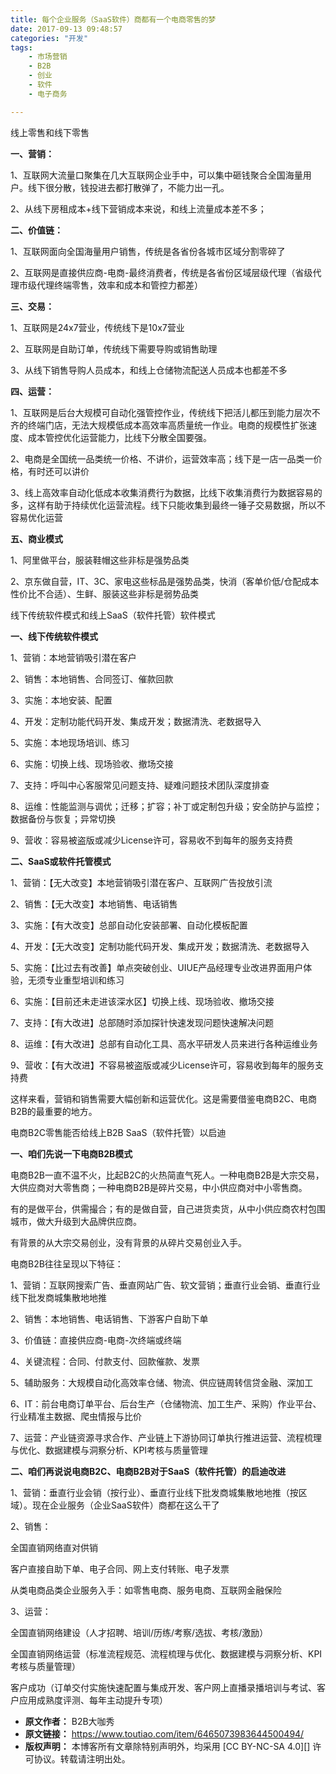 ```yaml
---
title: 每个企业服务（SaaS软件）商都有一个电商零售的梦
date: 2017-09-13 09:48:57
categories: "开发"
tags:
	- 市场营销
	- B2B
	- 创业
	- 软件
	- 电子商务

---
```


线上零售和线下零售

**一、营销：**

1、互联网大流量口聚集在几大互联网企业手中，可以集中砸钱聚合全国海量用户。线下很分散，钱投进去都打散弹了，不能力出一孔。

2、从线下房租成本+线下营销成本来说，和线上流量成本差不多；

**二、价值链：**

1、互联网面向全国海量用户销售，传统是各省份各城市区域分割零碎了

2、互联网是直接供应商-电商-最终消费者，传统是各省份区域层级代理（省级代理市级代理终端零售，效率和成本和管控力都差）

**三、交易：**

1、互联网是24x7营业，传统线下是10x7营业

2、互联网是自助订单，传统线下需要导购或销售助理

3、从线下销售导购人员成本，和线上仓储物流配送人员成本也都差不多

**四、运营：**

1、互联网是后台大规模可自动化强管控作业，传统线下把活儿都压到能力层次不齐的终端门店，无法大规模低成本高效率高质量统一作业。电商的规模性扩张速度、成本管控优化运营能力，比线下分散全国要强。

2、电商是全国统一品类统一价格、不讲价，运营效率高；线下是一店一品类一价格，有时还可以讲价

3、线上高效率自动化低成本收集消费行为数据，比线下收集消费行为数据容易的多，这样有助于持续优化运营流程。线下只能收集到最终一锤子交易数据，所以不容易优化运营

**五、商业模式**

1、阿里做平台，服装鞋帽这些非标是强势品类

2、京东做自营，IT、3C、家电这些标品是强势品类，快消（客单价低/仓配成本性价比不合适）、生鲜、服装这些非标是弱势品类

线下传统软件模式和线上SaaS（软件托管）软件模式

**一、线下传统软件模式**

1、营销：本地营销吸引潜在客户

2、销售：本地销售、合同签订、催款回款

3、实施：本地安装、配置

4、开发：定制功能代码开发、集成开发；数据清洗、老数据导入

5、实施：本地现场培训、练习

6、实施：切换上线、现场验收、撤场交接

7、支持：呼叫中心客服常见问题支持、疑难问题技术团队深度排查

8、运维：性能监测与调优；迁移；扩容；补丁或定制包升级；安全防护与监控；数据备份与恢复；异常切换

9、营收：容易被盗版或减少License许可，容易收不到每年的服务支持费

**二、SaaS或软件托管模式**

1、营销：【无大改变】本地营销吸引潜在客户、互联网广告投放引流

2、销售：【无大改变】本地销售、电话销售

3、实施：【有大改变】总部自动化安装部署、自动化模板配置

4、开发：【无大改变】定制功能代码开发、集成开发；数据清洗、老数据导入

5、实施：【比过去有改善】单点突破创业、UIUE产品经理专业改进界面用户体验，无须专业重型培训和练习

6、实施：【目前还未走进该深水区】切换上线、现场验收、撤场交接

7、支持：【有大改进】总部随时添加探针快速发现问题快速解决问题

8、运维：【有大改进】总部有自动化工具、高水平研发人员来进行各种运维业务

9、营收：【有大改进】不容易被盗版或减少License许可，容易收到每年的服务支持费

这样来看，营销和销售需要大幅创新和运营优化。这是需要借鉴电商B2C、电商B2B的最重要的地方。

电商B2C零售能否给线上B2B SaaS（软件托管）以启迪

**一、咱们先说一下电商B2B模式**

电商B2B一直不温不火，比起B2C的火热简直气死人。一种电商B2B是大宗交易，大供应商对大零售商；一种电商B2B是碎片交易，中小供应商对中小零售商。

有的是做平台，供需撮合；有的是做自营，自己进货卖货，从中小供应商农村包围城市，做大升级到大品牌供应商。

有背景的从大宗交易创业，没有背景的从碎片交易创业入手。

电商B2B往往呈现以下特征：

1、营销：互联网搜索广告、垂直网站广告、软文营销；垂直行业会销、垂直行业线下批发商城集散地地推

2、销售：本地销售、电话销售、下游客户自助下单

3、价值链：直接供应商-电商-次终端或终端

4、关键流程：合同、付款支付、回款催款、发票

5、辅助服务：大规模自动化高效率仓储、物流、供应链周转信贷金融、深加工

6、IT：前台电商订单平台、后台生产（仓储物流、加工生产、采购）作业平台、行业精准主数据、爬虫情报与比价

7、运营：产业链资源寻求合作、产业链上下游协同订单执行推进运营、流程梳理与优化、数据建模与洞察分析、KPI考核与质量管理

**二、咱们再说说电商B2C、电商B2B对于SaaS（软件托管）的启迪改进**

1、营销：垂直行业会销（按行业）、垂直行业线下批发商城集散地地推（按区域）。现在企业服务（企业SaaS软件）商都在这么干了

2、销售：

全国直销网络直对供销

客户直接自助下单、电子合同、网上支付转账、电子发票

从类电商品类企业服务入手：如零售电商、服务电商、互联网金融保险

3、运营：

全国直销网络建设（人才招聘、培训/历练/考察/选拔、考核/激励）

全国直销网络运营（标准流程规范、流程梳理与优化、数据建模与洞察分析、KPI考核与质量管理）

客户成功（订单交付实施快速配置与集成开发、客户网上直播录播培训与考试、客户应用成熟度评测、每年主动提升专项）
 *  **原文作者：** B2B大咖秀
 *  **原文链接：** https://www.toutiao.com/item/6465073983644500494/
 *  **版权声明：** 本博客所有文章除特别声明外，均采用 [CC BY-NC-SA 4.0][] 许可协议。转载请注明出处。